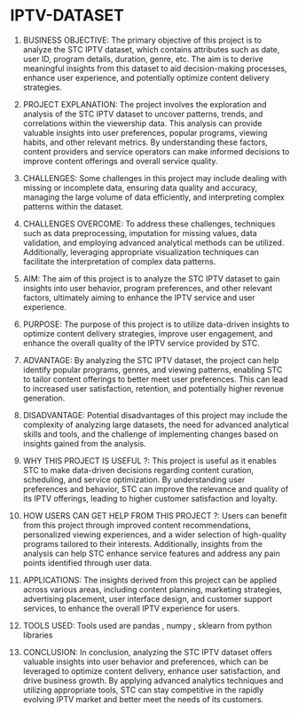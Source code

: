 # IPTV-DATASET
1. BUSINESS OBJECTIVE:
The primary objective of this project is to analyze the STC IPTV dataset, which contains attributes such as date, user ID, program details, duration, genre, etc. The aim is to derive meaningful insights from this dataset to aid decision-making processes, enhance user experience, and potentially optimize content delivery strategies.

2. PROJECT EXPLANATION:
The project involves the exploration and analysis of the STC IPTV dataset to uncover patterns, trends, and correlations within the viewership data. This analysis can provide valuable insights into user preferences, popular programs, viewing habits, and other relevant metrics. By understanding these factors, content providers and service operators can make informed decisions to improve content offerings and overall service quality.

3. CHALLENGES:
Some challenges in this project may include dealing with missing or incomplete data, ensuring data quality and accuracy, managing the large volume of data efficiently, and interpreting complex patterns within the dataset.

4. CHALLENGES OVERCOME:
To address these challenges, techniques such as data preprocessing, imputation for missing values, data validation, and employing advanced analytical methods can be utilized. Additionally, leveraging appropriate visualization techniques can facilitate the interpretation of complex data patterns.

5. AIM:
The aim of this project is to analyze the STC IPTV dataset to gain insights into user behavior, program preferences, and other relevant factors, ultimately aiming to enhance the IPTV service and user experience.

6. PURPOSE:
The purpose of this project is to utilize data-driven insights to optimize content delivery strategies, improve user engagement, and enhance the overall quality of the IPTV service provided by STC.

7. ADVANTAGE:
By analyzing the STC IPTV dataset, the project can help identify popular programs, genres, and viewing patterns, enabling STC to tailor content offerings to better meet user preferences. This can lead to increased user satisfaction, retention, and potentially higher revenue generation.

8. DISADVANTAGE:
Potential disadvantages of this project may include the complexity of analyzing large datasets, the need for advanced analytical skills and tools, and the challenge of implementing changes based on insights gained from the analysis.

9. WHY THIS PROJECT IS USEFUL ?:
This project is useful as it enables STC to make data-driven decisions regarding content curation, scheduling, and service optimization. By understanding user preferences and behavior, STC can improve the relevance and quality of its IPTV offerings, leading to higher customer satisfaction and loyalty.

10. HOW USERS CAN GET HELP FROM THIS PROJECT ?:
Users can benefit from this project through improved content recommendations, personalized viewing experiences, and a wider selection of high-quality programs tailored to their interests. Additionally, insights from the analysis can help STC enhance service features and address any pain points identified through user data.

11. APPLICATIONS:
The insights derived from this project can be applied across various areas, including content planning, marketing strategies, advertising placement, user interface design, and customer support services, to enhance the overall IPTV experience for users.

12. TOOLS USED:
Tools used are pandas , numpy , sklearn from python libraries
13. CONCLUSION:
In conclusion, analyzing the STC IPTV dataset offers valuable insights into user behavior and preferences, which can be leveraged to optimize content delivery, enhance user satisfaction, and drive business growth. By applying advanced analytics techniques and utilizing appropriate tools, STC can stay competitive in the rapidly evolving IPTV market and better meet the needs of its customers.

